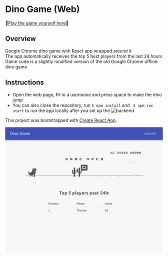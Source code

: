 # Dino Game (Web)
:dragon:[Play the game yourself here](https://dinogame-client.netlify.com):cactus:

## Overview
Google Chrome dino game with React app wrapped around it \
The app automatically receives the top 5 best players from the last 24 hours \
Game code is a slightly modified version of the old Google Chrome offline dino game

## Instructions
* Open the web page, fill in a username and press space to make the dino jump
* You can also close the repository, run ``` $ npm install ``` and ``` $ npm run start``` to run the app locally after you set up the ![backend](https://github.com/Pittvandewitt/dinogame-server)

This project was bootstrapped with [Create React App](https://github.com/facebook/create-react-app).

![](https://raw.githubusercontent.com/Pittvandewitt/dinogame-client/master/screenshot.png)
